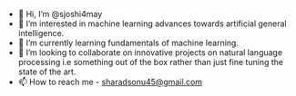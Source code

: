- 👋 Hi, I’m @sjoshi4may
- 👀 I’m interested in machine learning advances towards artificial general intelligence.
- 🌱 I’m currently learning fundamentals of machine learning.
- 💞️ I’m looking to collaborate on innovative projects on natural language processing i.e something out of the box rather than just fine tuning the state of the art.
- 📫 How to reach me - sharadsonu45@gmail.com

<!---
sjoshi4may/sjoshi4may is a ✨ special ✨ repository because its `README.md` (this file) appears on your GitHub profile.
You can click the Preview link to take a look at your changes.
--->
